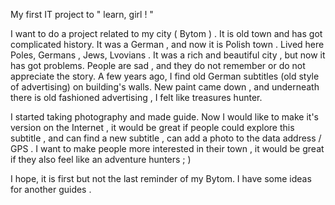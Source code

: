 My first IT project to " learn, girl ! "

I want to do a project related to my city ( Bytom ) . It is old town and has got complicated history. It was a German , and now it is Polish town . Lived here Poles, Germans , Jews, Lvovians . It was a rich and beautiful city  , but now it has got problems. People are sad , and they do not remember or do not appreciate the story. A few years ago, I find old German subtitles (old style of advertising) on building's walls. New paint came down , and underneath there is old fashioned advertising , I felt like treasures hunter.

I started taking photography and made guide. Now I would like to make it's version on the Internet , it would be great if people could explore this subtitle , and can find a new subtitle , can add a photo to the data address / GPS . I want to make people more interested in their town , it would be great if they also  feel like an adventure hunters ; )

I hope, it is first but not the last reminder of my Bytom. I have some ideas for another guides .
